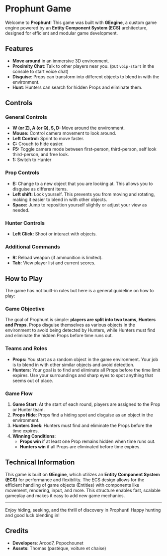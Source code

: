 # Prophunt Game

Welcome to **Prophunt**! This game was built with **GEngine**, a custom game engine powered by an **Entity Component System (ECS)** architecture, designed for efficient and modular game development.

## Features

- **Move around** in an immersive 3D environment.
- **Proximity Chat**: Talk to other players near you. (put `voip-start` in the console to start voice chat)
- **Disguise**: Props can transform into different objects to blend in with the environment.
- **Hunt**: Hunters can search for hidden Props and eliminate them.

## Controls

### General Controls

- **W (or Z), A (or Q), S, D:** Move around the environment.
- **Mouse:** Control camera movement to look around.
- **Left Control:** Sprint to move faster.
- **C:** Crouch to hide easier.
- **F5:** Toggle camera mode between first-person, third-person, self look third-person, and free look.
- **1:** Switch to Hunter

### Prop Controls

- **E:** Change to a new object that you are looking at. This allows you to disguise as different items.
- **Left shift:** Lock yourself. This prevents you from moving and rotating, making it easier to blend in with other objects.
- **Space:** Jump to reposition yourself slightly or adjust your view as needed.

### Hunter Controls

- **Left Click:** Shoot or interact with objects.

### Additional Commands

- **R:** Reload weapon (if ammunition is limited).
- **Tab:** View player list and current scores.

## How to Play

The game has not built-in rules but here is a general guideline on how to play:

### Game Objective

The goal of Prophunt is simple: **players are split into two teams, Hunters and Props**. Props disguise themselves as various objects in the environment to avoid being detected by Hunters, while Hunters must find and eliminate the hidden Props before time runs out.

### Teams and Roles

- **Props:** You start as a random object in the game environment. Your job is to blend in with other similar objects and avoid detection.
- **Hunters:** Your goal is to find and eliminate all Props before the time limit expires. Use your surroundings and sharp eyes to spot anything that seems out of place.

### Game Flow

1. **Game Start**: At the start of each round, players are assigned to the Prop or Hunter team.
2. **Props Hide**: Props find a hiding spot and disguise as an object in the environment.
3. **Hunters Seek**: Hunters must find and eliminate the Props before the time expires.
4. **Winning Conditions**:
   - **Props win** if at least one Prop remains hidden when time runs out.
   - **Hunters win** if all Props are eliminated before time expires.

## Technical Information

This game is built on **GEngine**, which utilizes an **Entity Component System (ECS)** for performance and flexibility. The ECS design allows for the efficient handling of game objects (Entities) with components like movement, rendering, input, and more. This structure enables fast, scalable gameplay and makes it easy to add new game mechanics.

---

Enjoy hiding, seeking, and the thrill of discovery in Prophunt! Happy hunting and good luck blending in!

## Credits

- **Developers**: Arcod7, Popochounet
- **Assets**: Thomas (pastèque, voiture et chaise)
